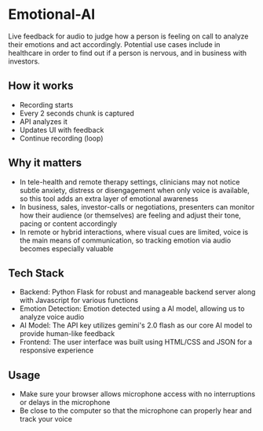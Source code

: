 # Emotional-AI
Live feedback for audio to judge how a person is feeling on call to analyze their emotions and act accordingly. Potential use cases include in healthcare in order to find out if a person is nervous, and in business with investors.

## How it works
* Recording starts
* Every 2 seconds chunk is captured
* API analyzes it
* Updates UI with feedback
* Continue recording (loop)

## Why it matters
* In tele-health and remote therapy settings, clinicians may not notice subtle anxiety, distress or disengagement when only voice is available, so this tool adds an extra layer of emotional awareness
* In business, sales, investor-calls or negotiations, presenters can monitor how their audience (or themselves) are feeling and adjust their tone, pacing or content accordingly
* In remote or hybrid interactions, where visual cues are limited, voice is the main means of communication, so tracking emotion via audio becomes especially valuable

## Tech Stack
* Backend: Python Flask for robust and manageable backend server along with Javascript for various functions
* Emotion Detection: Emotion detected using a AI model, allowing us to analyze voice audio
* AI Model: The API key utilizes gemini's 2.0 flash as our core AI model to provide human-like feedback
* Frontend: The user interface was built using HTML/CSS and JSON for a responsive experience

## Usage
* Make sure your browser allows microphone access with no interruptions or delays in the microphone
* Be close to the computer so that the microphone can properly hear and track your voice
